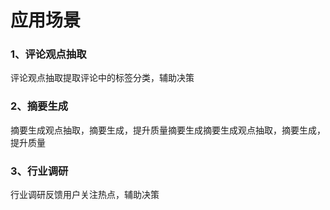 # 应用场景

### 1、评论观点抽取

评论观点抽取提取评论中的标签分类，辅助决策

### 2、摘要生成

摘要生成观点抽取，摘要生成，提升质量摘要生成摘要生成观点抽取，摘要生成，提升质量

### 3、行业调研

行业调研反馈用户关注热点，辅助决策





